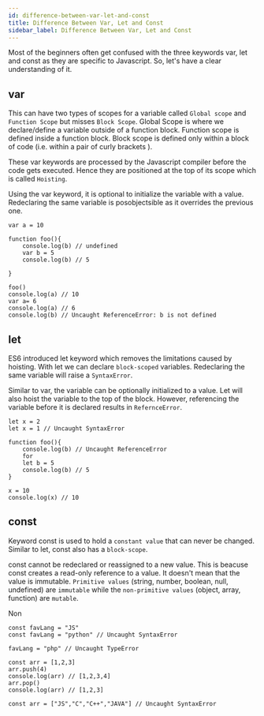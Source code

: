 ```yaml
---
id: difference-between-var-let-and-const
title: Difference Between Var, Let and Const
sidebar_label: Difference Between Var, Let and Const
---
```


Most of the beginners often get confused with the three keywords var, let and const as they are specific to Javascript. So, let's have a clear understanding of it.

## var

This can have two types of scopes for a variable called `Global scope` and `Function Scope` but misses `Block Scope`. Global Scope is where we declare/define a variable outside of a function block. Function scope is defined inside a function block. Block scope is defined only within a block of code (i.e. within a pair of curly brackets ). 

These var keywords are processed by the Javascript compiler before the code gets executed. Hence they are positioned at the top of its scope which is called `Hoisting`.

Using the var keyword, it is optional to initialize the variable with a value. Redeclaring the same variable is posobjectsible as it overrides the previous one.


```
var a = 10

function foo(){
    console.log(b) // undefined
    var b = 5
    console.log(b) // 5

}

foo()
console.log(a) // 10
var a= 6
console.log(a) // 6
console.log(b) // Uncaught ReferenceError: b is not defined

```

## let

ES6 introduced let keyword which removes the limitations caused by hoisting. With let we can declare `block-scoped` variables. Redeclaring the same variable will raise a `SyntaxError`.

Similar to var, the variable can be optionally initialized to a value. Let will also hoist the variable to the top of the block. However, referencing the variable before it is declared results in `RefernceError`.

```
let x = 2
let x = 1 // Uncaught SyntaxError

function foo(){
    console.log(b) // Uncaught ReferenceError
    for 
    let b = 5
    console.log(b) // 5
}

x = 10
console.log(x) // 10

```

## const

Keyword const is used to hold a `constant value` that can never be changed. Similar to let, const also has a `block-scope`.

const cannot be redeclared or reassigned to a new value. This is beacuse const creates a read-only reference to a value. It doesn't mean that the value is immutable. `Primitive values` (string, number, boolean, null, undefined) are `immutable` while the `non-primitive values` (object, array, function) are `mutable`.

Non

```
const favLang = "JS"
const favLang = "python" // Uncaught SyntaxError

favLang = "php" // Uncaught TypeError

const arr = [1,2,3]
arr.push(4)
console.log(arr) // [1,2,3,4]
arr.pop()
console.log(arr) // [1,2,3]

const arr = ["JS","C","C++","JAVA"] // Uncaught SyntaxError

```




